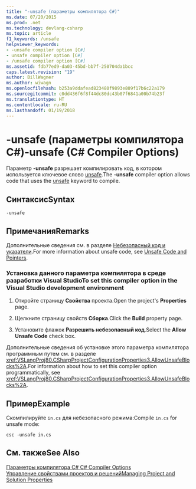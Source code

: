 ```yaml
---
title: "-unsafe (параметры компилятора C#)"
ms.date: 07/20/2015
ms.prod: .net
ms.technology: devlang-csharp
ms.topic: article
f1_keywords: /unsafe
helpviewer_keywords:
- -unsafe compiler option [C#]
- unsafe compiler option [C#]
- /unsafe compiler option [C#]
ms.assetid: fdb77ed9-da03-45bd-bb7f-250704da1bcc
caps.latest.revision: "19"
author: BillWagner
ms.author: wiwagn
ms.openlocfilehash: b253a9ddafead823480f9893e809f17b6c22a179
ms.sourcegitcommit: c0dd436f6f8f44dc80dc43b07f6841a00b74b23f
ms.translationtype: HT
ms.contentlocale: ru-RU
ms.lasthandoff: 01/19/2018
---
```

# <a name="-unsafe-c-compiler-options"></a><span data-ttu-id="1f46a-102">-unsafe (параметры компилятора C#)</span><span class="sxs-lookup"><span data-stu-id="1f46a-102">-unsafe (C# Compiler Options)</span></span>
<span data-ttu-id="1f46a-103">Параметр **-unsafe** разрешает компилировать код, в котором используется ключевое слово [unsafe](../../../csharp/language-reference/keywords/unsafe.md).</span><span class="sxs-lookup"><span data-stu-id="1f46a-103">The **-unsafe** compiler option allows code that uses the [unsafe](../../../csharp/language-reference/keywords/unsafe.md) keyword to compile.</span></span>  
  
## <a name="syntax"></a><span data-ttu-id="1f46a-104">Синтаксис</span><span class="sxs-lookup"><span data-stu-id="1f46a-104">Syntax</span></span>  
  
```console  
-unsafe  
```  
  
## <a name="remarks"></a><span data-ttu-id="1f46a-105">Примечания</span><span class="sxs-lookup"><span data-stu-id="1f46a-105">Remarks</span></span>  
 <span data-ttu-id="1f46a-106">Дополнительные сведения см. в разделе [Небезопасный код и указатели](../../../csharp/programming-guide/unsafe-code-pointers/index.md).</span><span class="sxs-lookup"><span data-stu-id="1f46a-106">For more information about unsafe code, see [Unsafe Code and Pointers](../../../csharp/programming-guide/unsafe-code-pointers/index.md).</span></span>  
  
### <a name="to-set-this-compiler-option-in-the-visual-studio-development-environment"></a><span data-ttu-id="1f46a-107">Установка данного параметра компилятора в среде разработки Visual Studio</span><span class="sxs-lookup"><span data-stu-id="1f46a-107">To set this compiler option in the Visual Studio development environment</span></span>  
  
1.  <span data-ttu-id="1f46a-108">Откройте страницу **Свойства** проекта.</span><span class="sxs-lookup"><span data-stu-id="1f46a-108">Open the project's **Properties** page.</span></span>  
  
2.  <span data-ttu-id="1f46a-109">Щелкните страницу свойств **Сборка**.</span><span class="sxs-lookup"><span data-stu-id="1f46a-109">Click the **Build** property page.</span></span>  
  
3.  <span data-ttu-id="1f46a-110">Установите флажок **Разрешить небезопасный код**.</span><span class="sxs-lookup"><span data-stu-id="1f46a-110">Select the **Allow Unsafe Code** check box.</span></span>  
  
 <span data-ttu-id="1f46a-111">Дополнительные сведения об установке этого параметра компилятора программным путем см. в разделе <xref:VSLangProj80.CSharpProjectConfigurationProperties3.AllowUnsafeBlocks%2A>.</span><span class="sxs-lookup"><span data-stu-id="1f46a-111">For information about how to set this compiler option programmatically, see <xref:VSLangProj80.CSharpProjectConfigurationProperties3.AllowUnsafeBlocks%2A>.</span></span>  
  
## <a name="example"></a><span data-ttu-id="1f46a-112">Пример</span><span class="sxs-lookup"><span data-stu-id="1f46a-112">Example</span></span>  
 <span data-ttu-id="1f46a-113">Скомпилируйте `in.cs` для небезопасного режима:</span><span class="sxs-lookup"><span data-stu-id="1f46a-113">Compile `in.cs` for unsafe mode:</span></span>  
  
```console  
csc -unsafe in.cs  
```  
  
## <a name="see-also"></a><span data-ttu-id="1f46a-114">См. также</span><span class="sxs-lookup"><span data-stu-id="1f46a-114">See Also</span></span>  
 [<span data-ttu-id="1f46a-115">Параметры компилятора C# </span><span class="sxs-lookup"><span data-stu-id="1f46a-115">C# Compiler Options</span></span>](../../../csharp/language-reference/compiler-options/index.md)  
 [<span data-ttu-id="1f46a-116">Управление свойствами проектов и решений</span><span class="sxs-lookup"><span data-stu-id="1f46a-116">Managing Project and Solution Properties</span></span>](/visualstudio/ide/managing-project-and-solution-properties)
